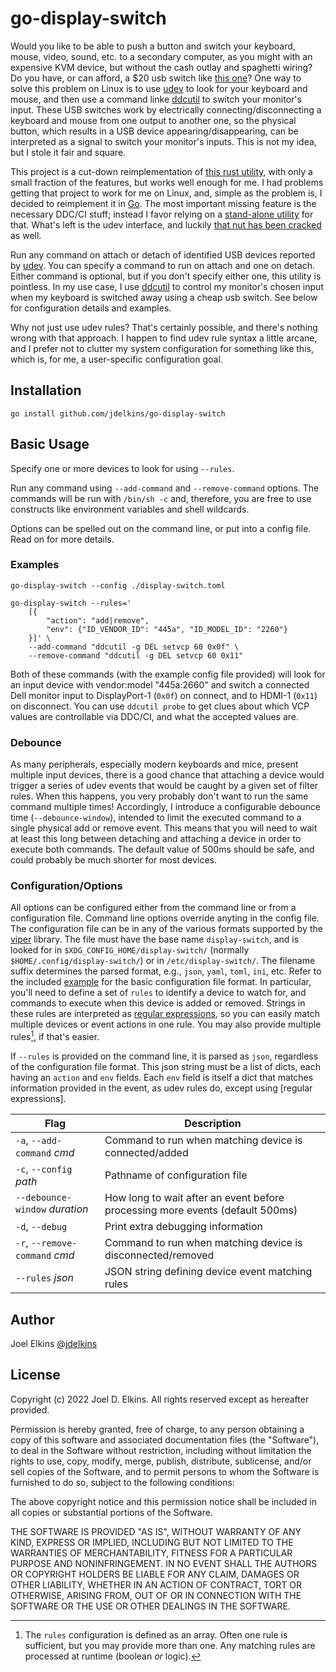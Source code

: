 # go-display-switch

Would you like to be able to push a button and switch your keyboard, mouse, video,
sound, etc. to a secondary computer, as you might with an expensive KVM device,
but without the cash outlay and spaghetti wiring? Do you have, or can afford,
a $20 usb switch like [this
one](https://www.amazon.com/UGREEN-Selector-Computers-Peripheral-One-Button/dp/B01MXXQKGM/ref=sxin_14_ac_d_bv?ac_md=0-0-QnVkZ2V0IFBpY2s%3D-ac_d_bv_bv_bv&content-id=amzn1.sym.14453ffd-7768-40d0-9a7f-8d0063113f56%3Aamzn1.sym.14453ffd-7768-40d0-9a7f-8d0063113f56&cv_ct_cx=usb+switch&keywords=usb+switch&pd_rd_i=B01MXXQKGM&pd_rd_r=397a74ce-7a29-4535-81e8-0229372aec97&pd_rd_w=ITwOt&pd_rd_wg=titwe&pf_rd_p=14453ffd-7768-40d0-9a7f-8d0063113f56&pf_rd_r=TT8GY7PQQ84RACXQVK2K&psc=1&qid=1655939775&sr=1-1-270ce31b-afa8-499f-878b-3bb461a9a5a6)?
One way to solve this problem on Linux is to use [udev][] to look for your
keyboard and mouse, and then use a command linke [ddcutil][] to switch your
monitor's input. These USB switches work by electrically
connecting/disconnecting a keyboard and mouse from one output to another one,
so the physical button, which results in a USB device appearing/disappearing,
can be interpreted as a signal to switch your monitor's inputs. This is not my
idea, but I stole it fair and square.

This project is a cut-down reimplementation of [this rust
utility](https://github.com/haimgel/display-switch), with only a small fraction
of the features, but works well enough for me. I had problems getting that
project to work for me on Linux, and, simple as the problem is, I decided to
reimplement it in [Go][]. The most important missing feature is the necessary
DDC/CI stuff; instead I favor relying on a [stand-alone utility][ddcutil] for
that. What's left is the udev interface, and luckily [that nut has been
cracked](https://github.com/pilebones/go-udev.git) as well.

Run any command on attach or detach of identified USB devices reported by
[udev][]. You can specify a command to run on attach and one on detach. Either
command is optional, but if you don't specify either one, this utility is
pointless. In my use case, I use [ddcutil][] to control my monitor's chosen
input when my keyboard is switched away using a cheap usb switch. See below for
configuration details and examples.

Why not just use udev rules? That's certainly possible, and there's nothing
wrong with that approach. I happen to find udev rule syntax a little arcane,
and I prefer not to clutter my system configuration for something like this,
which is, for me, a user-specific configuration goal.

## Installation

```
go install github.com/jdelkins/go-display-switch
```

## Basic Usage

Specify one or more devices to look for using `--rules`.

Run any command using `--add-command` and `--remove-command` options. The
commands will be run with `/bin/sh -c` and, therefore, you are free to use
constructs like environment variables and shell wildcards.

Options can be spelled out on the command line, or put into a config file. Read
on for more details.

### Examples

```
go-display-switch --config ./display-switch.toml
```

```
go-display-switch --rules='
    [{
        "action": "add|remove",
        "env": {"ID_VENDOR_ID": "445a", "ID_MODEL_ID": "2260"}
    }]' \
    --add-command "ddcutil -g DEL setvcp 60 0x0f" \
    --remove-command "ddcutil -g DEL setvcp 60 0x11"
```

Both of these commands (with the example config file provided) will look for an
input device with vendor:model "445a:2660" and switch a connected Dell monitor
input to DisplayPort-1 (`0x0f`) on connect, and to HDMI-1 (`0x11`) on
disconnect. You can use `ddcutil probe` to get clues about which VCP values are
controllable via DDC/CI, and what the accepted values are.

### Debounce

As many peripherals, especially modern keyboards and mice, present multiple
input devices, there is a good chance that attaching a device would trigger
a series of udev events that would be caught by a given set of filter rules.
When this happens, you very probably don't want to run the same command
multiple times! Accordingly, I introduce a configurable debounce time
(`--debounce-window`), intended to limit the executed command to a single
physical add or remove event. This means that you will need to wait at least
this long between detaching and attaching a device in order to execute both
commands. The default value of 500ms should be safe, and could probably be much
shorter for most devices.

### Configuration/Options

All options can be configured either from the command line or from
a configuration file. Command line options override anyting in the config file.
The configuration file can be in any of the various formats supported by the
[viper][] library. The file must have the base name `display-switch`, and is
looked for in `$XDG_CONFIG_HOME/display-switch/` (normally
`$HOME/.config/display-switch/`) or in `/etc/display-switch/`. The filename
suffix determines the parsed format, e.g., `json`, `yaml`, `toml`, `ini`, etc.
Refer to the included [example](./display-switch.toml) for the basic
configuration file format. In particular, you'll need to define a set of
`rules` to identify a device to watch for, and commands to execute when this
device is added or removed. Strings in these rules are interpreted as [regular
expressions](https://gobyexample.com/regular-expressions), so you can easily
match multiple devices or event actions in one rule. You may also provide
multiple rules[^1], if that's easier.

If `--rules` is provided on the command line, it is parsed as `json`,
regardless of the configuration file format. This json string must be a list of
dicts, each having an `action` and `env` fields. Each `env` field is itself
a dict that matches information provided in the event, as udev rules do, except
using [regular expressions].

[^1]: The `rules` configuration is defined as an array. Often one rule is
  sufficient, but you may provide more than one. Any matching rules are
  processed at runtime (boolean *or* logic).

| Flag                           | Description                                                                   |
|--------------------------------|-------------------------------------------------------------------------------|
| `-a`, `--add-command` *cmd*    | Command to run when matching device is connected/added                        |
| `-c`, `--config` *path*        | Pathname of configuration file                                                |
| `--debounce-window` *duration* | How long to wait after an event before processing more events (default 500ms) |
| `-d`, `--debug`                | Print extra debugging information                                             |
| `-r`, `--remove-command` *cmd* | Command to run when matching device is disconnected/removed                   |
| `--rules` *json*               | JSON string defining device event matching rules                              |

## Author

Joel Elkins [@jdelkins](https://github.com/jdelkins)

## License

Copyright (c) 2022 Joel D. Elkins. All rights reserved except as hereafter
provided.

Permission is hereby granted, free of charge, to any person obtaining a copy of
this software and associated documentation files (the "Software"), to deal in
the Software without restriction, including without limitation the rights to
use, copy, modify, merge, publish, distribute, sublicense, and/or sell copies
of the Software, and to permit persons to whom the Software is furnished to do
so, subject to the following conditions:

The above copyright notice and this permission notice shall be included in all
copies or substantial portions of the Software.

THE SOFTWARE IS PROVIDED "AS IS", WITHOUT WARRANTY OF ANY KIND, EXPRESS OR
IMPLIED, INCLUDING BUT NOT LIMITED TO THE WARRANTIES OF MERCHANTABILITY,
FITNESS FOR A PARTICULAR PURPOSE AND NONINFRINGEMENT. IN NO EVENT SHALL THE
AUTHORS OR COPYRIGHT HOLDERS BE LIABLE FOR ANY CLAIM, DAMAGES OR OTHER
LIABILITY, WHETHER IN AN ACTION OF CONTRACT, TORT OR OTHERWISE, ARISING FROM,
OUT OF OR IN CONNECTION WITH THE SOFTWARE OR THE USE OR OTHER DEALINGS IN THE
SOFTWARE.

[Go]: https://go.dev/
[ddcutil]: https://www.ddcutil.com/
[viper]: https://pkg.go.dev/github.com/spf13/viper
[udev]: https://wiki.archlinux.org/title/udev
